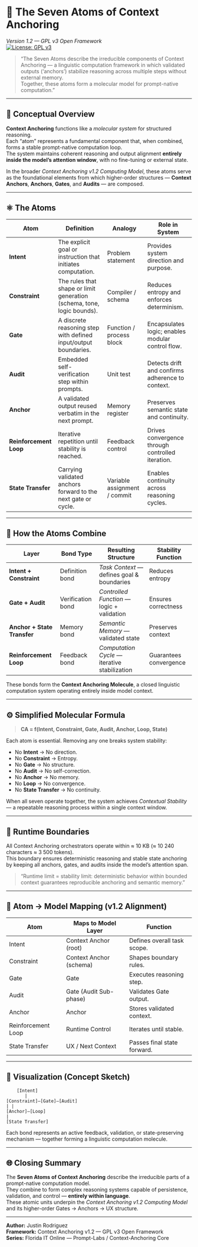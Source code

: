 # 🧬 The Seven Atoms of Context Anchoring
*Version 1.2 — GPL v3 Open Framework*  
[![License: GPL v3](https://img.shields.io/badge/license-GPLv3-blue.svg)](./LICENSE)

> “The Seven Atoms describe the irreducible components of Context Anchoring — a linguistic computation framework in which validated outputs (‘anchors’) stabilize reasoning across multiple steps without external memory.  
> Together, these atoms form a molecular model for prompt-native computation.”

---

## 🧭 Conceptual Overview

**Context Anchoring** functions like a *molecular system* for structured reasoning.  
Each “atom” represents a fundamental component that, when combined, forms a stable prompt-native computation loop.  
The system maintains coherent reasoning and output alignment **entirely inside the model’s attention window**, with no fine-tuning or external state.

In the broader *Context Anchoring v1.2 Computing Model*, these atoms serve as the foundational elements from which higher-order structures — **Context Anchors**, **Anchors**, **Gates**, and **Audits** — are composed.

---

## ⚛️ The Atoms

| **Atom** | **Definition** | **Analogy** | **Role in System** |
|-----------|----------------|--------------|--------------------|
| **Intent** | The explicit goal or instruction that initiates computation. | Problem statement | Provides system direction and purpose. |
| **Constraint** | The rules that shape or limit generation (schema, tone, logic bounds). | Compiler / schema | Reduces entropy and enforces determinism. |
| **Gate** | A discrete reasoning step with defined input/output boundaries. | Function / process block | Encapsulates logic; enables modular control flow. |
| **Audit** | Embedded self-verification step within prompts. | Unit test | Detects drift and confirms adherence to context. |
| **Anchor** | A validated output reused verbatim in the next prompt. | Memory register | Preserves semantic state and continuity. |
| **Reinforcement Loop** | Iterative repetition until stability is reached. | Feedback control | Drives convergence through controlled iteration. |
| **State Transfer** | Carrying validated anchors forward to the next gate or cycle. | Variable assignment / commit | Enables continuity across reasoning cycles. |

---

## 🧩 How the Atoms Combine

| **Layer** | **Bond Type** | **Resulting Structure** | **Stability Function** |
|------------|---------------|--------------------------|------------------------|
| **Intent + Constraint** | Definition bond | *Task Context* — defines goal & boundaries | Reduces entropy |
| **Gate + Audit** | Verification bond | *Controlled Function* — logic + validation | Ensures correctness |
| **Anchor + State Transfer** | Memory bond | *Semantic Memory* — validated state | Preserves context |
| **Reinforcement Loop** | Feedback bond | *Computation Cycle* — iterative stabilization | Guarantees convergence |

These bonds form the **Context Anchoring Molecule**, a closed linguistic computation system operating entirely inside model context.

---

## ⚙️ Simplified Molecular Formula

> **CA = f(Intent, Constraint, Gate, Audit, Anchor, Loop, State)**

Each atom is essential. Removing any one breaks system stability:

* No **Intent** → No direction.  
* No **Constraint** → Entropy.  
* No **Gate** → No structure.  
* No **Audit** → No self-correction.  
* No **Anchor** → No memory.  
* No **Loop** → No convergence.  
* No **State Transfer** → No continuity.

When all seven operate together, the system achieves *Contextual Stability* — a repeatable reasoning process within a single context window.

---

## 🔁 Runtime Boundaries

All Context Anchoring orchestrators operate within ≈ 10 KB (≈ 10 240 characters ≈ 3 500 tokens).  
This boundary ensures deterministic reasoning and stable state anchoring by keeping all anchors, gates, and audits inside the model’s attention span.

> “Runtime limit = stability limit: deterministic behavior within bounded context guarantees reproducible anchoring and semantic memory.”

---

## 🧮 Atom → Model Mapping (v1.2 Alignment)

| **Atom** | **Maps to Model Layer** | **Function** |
|-----------|-------------------------|---------------|
| Intent | Context Anchor (root) | Defines overall task scope. |
| Constraint | Context Anchor (schema) | Shapes boundary rules. |
| Gate | Gate | Executes reasoning step. |
| Audit | Gate (Audit Sub-phase) | Validates Gate output. |
| Anchor | Anchor | Stores validated context. |
| Reinforcement Loop | Runtime Control | Iterates until stable. |
| State Transfer | UX / Next Context | Passes final state forward. |

---

## 🧭 Visualization (Concept Sketch)

```
    [Intent]
       |
[Constraint]—[Gate]—[Audit]
| |
[Anchor]—[Loop]
|
[State Transfer]
```


Each bond represents an active feedback, validation, or state-preserving mechanism — together forming a linguistic computation molecule.

---

## 🌐 Closing Summary

The **Seven Atoms of Context Anchoring** describe the irreducible parts of a prompt-native computation model.  
They combine to form complex reasoning systems capable of persistence, validation, and control — **entirely within language**.  
These atomic units underpin the *Context Anchoring v1.2 Computing Model* and its higher-order Gates → Anchors → UX structure.

---

**Author:** Justin Rodriguez  
**Framework:** Context Anchoring v1.2 — GPL v3 Open Framework  
**Series:** Florida IT Online — Prompt-Labs / Context-Anchoring Core


